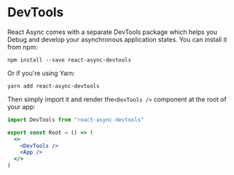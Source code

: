 # DevTools

React Async comes with a separate DevTools package which helps you Debug and develop your asynchronous application
states. You can install it from npm:

```text
npm install --save react-async-devtools
```

Or if you're using Yarn:

```text
yarn add react-async-devtools
```

Then simply import it and render the`<DevTools />` component at the root of your app:

```jsx
import DevTools from "react-async-devtools"

export const Root = () => (
  <>
    <DevTools />
    <App />
  </>
)
```
